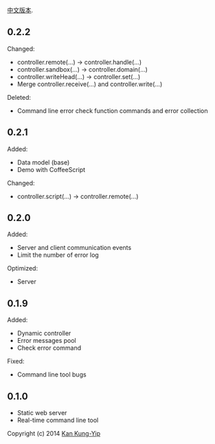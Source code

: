 [中文版本](https://github.com/kankungyip/starfruit/wiki/%E6%9B%B4%E6%96%B0%E8%AE%B0%E5%BD%95).

## 0.2.2
Changed:

* controller.remote(...) -> controller.handle(...)
* controller.sandbox(...) -> controller.domain(...)
* controller.writeHead(...) -> controller.set(...)
* Merge controller.receive(...) and controller.write(...)

Deleted:

- Command line error check function commands and error collection

## 0.2.1
Added:

+ Data model (base)
+ Demo with CoffeeScript

Changed:

* controller.script(...) -> controller.remote(...)

## 0.2.0
Added:

+ Server and client communication events
+ Limit the number of error log

Optimized:

* Server

## 0.1.9
Added:

+ Dynamic controller
+ Error messages pool
+ Check error command

Fixed:

* Command line tool bugs

## 0.1.0
+ Static web server
+ Real-time command line tool

Copyright (c) 2014 [Kan Kung-Yip](mailto:kan@kungyip.com)
